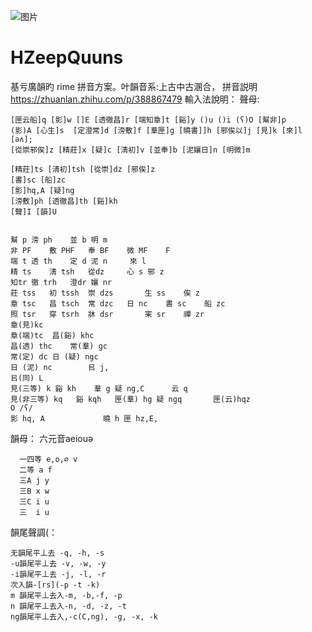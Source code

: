 ![图片](https://github.com/frstyl/HZeepQuuns/assets/56380797/bc8a6744-9b53-44f1-a73b-ccc57fc4fae1)
# HZeepQuuns
基亏廣韻旳 rime 拼音方案。叶韻音系:上古中古溷合，
拼音説明 https://zhuanlan.zhihu.com/p/388867479
輸入法說明：
  聲母:

    [匣云船]q [影]w []E [透徹昌]r [端知章]t [谿]y ()u ()i (ʕ)O [幫非]p 
    (影)A [心生]s  [定澄常]d [滂敷]f [羣匣]g [曉書]]h [邪俟以]j [見]k [來]l [əʌ];
    [從崇邪俟]z [精莊]x [疑]c [淸初]v [並奉]b [泥孃日]n [明微]m

    [精莊]ts [淸初]tsh [從崇]dz [邪俟]z
    [書]sc [船]zc
    [影]hq,A [疑]ng
    [滂敷]ph [透徹昌]th [谿]kh  
    [聲]I [韻]U


	幫 p	滂 ph	並 b	明 m		
	非 PF	敷 PHF	奉 BF	微 MF	F	
	端 t	透 th	定 d	泥 n		來 l
	精 ts	淸 tsh	從dz		心 s	邪 z
	知tr	徹 trh	澄dr	孃 nr		
	莊 tss	初 tssh	崇 dzs		生 ss	俟 z
	章 tsc	昌 tsch	常 dzc	日 nc	書 sc	船 zc
	照 tsr	穿 tsrh	牀 dsr		宷 sr	禪 zr
	章(見)kc
	章(端)tc	昌(谿) khc
	昌(透) thc	常(羣) gc
	常(定) dc	日 (疑) ngc
	日 (泥) nc		㠯 j,
	㠯(同) L
	見(三等) k	谿 kh	羣 g	疑 ng,C		云 q
	見(非三等) kq	谿 kqh	匣(羣) hg	疑 ngq		匣(云)hqz
	O /ʕ/
	影 hq, A				曉 h	匣 hz,E,

  韻母：
      六元音aeiouə


      一四等 e,o,∅ v
      二等 a f
      三A j y
      三B x w
      三C i u
      三  i u

      

韻尾聲調(：

    无韻尾平丄去 -q, -h, -s
    -u韻尾平丄去 -v, -w, -y
    -i韻尾平丄去 -j, -l, -r
    次入韻-[rs](-p -t -k)
    m 韻尾平丄去入-m, -b,-f, -p
    n 韻尾平丄去入-n, -d, -z, -t
    ng韻尾平丄去入,-c(C,ng), -g, -x, -k
    

